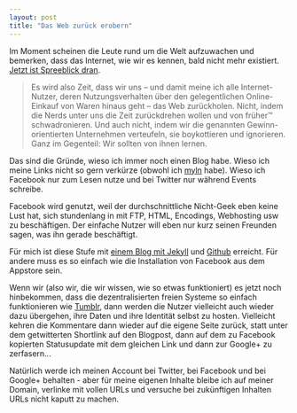 ```yaml
---
layout: post
title: "Das Web zurück erobern"
---
```

Im Moment scheinen die Leute rund um die Welt aufzuwachen und bemerken,
dass das Internet, wie wir es kennen, bald nicht mehr existiert. [Jetzt
ist Spreeblick dran][0].

> Es wird also Zeit, dass wir uns – und damit meine ich alle
> Internet-Nutzer, deren Nutzungsverhalten über den gelegentlichen
> Online-Einkauf von Waren hinaus geht – das Web zurückholen. Nicht,
> indem die Nerds unter uns die Zeit zurückdrehen wollen und von
> früher™ schwadronieren. Und auch nicht, indem wir die genannten
> Gewinn-orientierten Unternehmen verteufeln, sie boykottieren und
> ignorieren. Ganz im Gegenteil: Wir sollten von ihnen lernen. 

Das sind die Gründe, wieso ich immer noch einen Blog habe. Wieso ich
meine Links nicht so gern verkürze (obwohl ich [myln][1] habe). Wieso
ich Facebook nur zum Lesen nutze und bei Twitter nur während Events
schreibe.

Facebook wird genutzt, weil der durchschnittliche Nicht-Geek eben keine
Lust hat, sich stundenlang in mit FTP, HTML, Encodings, Webhosting usw
zu beschäftigen. Der einfache Nutzer will eben nur kurz seinen Freunden
sagen, was ihn gerade beschäftigt.

Für mich ist diese Stufe mit [einem Blog mit Jekyll][2] und [Github][3]
erreicht. Für andere muss es so einfach wie die Installation von
Facebook aus dem Appstore sein.

Wenn wir (also wir, die wir wissen, wie so etwas funktioniert) es jetzt
noch hinbekommen, dass die dezentralisierten freien Systeme so einfach
funktionieren wie [Tumblr][4], dann werden die Nutzer vielleicht auch
wieder dazu übergehen, ihre Daten und ihre Identität selbst zu hosten.
Vielleicht kehren die Kommentare dann wieder auf die eigene Seite
zurück, statt unter dem getwitterten Shortlink auf den Blogpost, dann
auf dem zu Facebook kopierten Statusupdate mit dem gleichen Link und
dann zur Google+ zu zerfasern...

Natürlich werde ich meinen Account bei Twitter, bei Facebook und bei
Google+ behalten - aber für meine eigenen Inhalte bleibe ich auf meiner
Domain, verlinke mit vollen URLs und versuche bei zukünftigen Inhalten
URLs nicht kaputt zu machen.

[0]: http://www.spreeblick.com/2012/12/28/2013-das-web-zuruck-erobern/
[1]: http://myln.de/
[2]: /2011/06/19/umzug-zu-github/
[3]: https://github.com/
[4]: http://tumblr.com/

